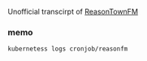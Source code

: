 Unofficial transcirpt of [ReasonTownFM](https://reason.town/)

### memo

```
kubernetess logs cronjob/reasonfm
```
